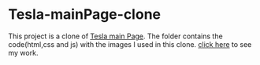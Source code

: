 # Tesla-mainPage-clone
This project is a clone of [Tesla main Page](https://www.tesla.com/). The folder contains the code(html,css and js) with the images I used in this clone. [click here](  https://manarsalem.github.io/Tesla-mainPage-clone/) to see my work.

